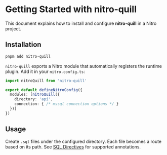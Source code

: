 # Getting Started with nitro-quill

This document explains how to install and configure **nitro-quill** in a Nitro project.

## Installation

```bash
pnpm add nitro-quill
```

`nitro-quill` exports a Nitro module that automatically registers the runtime plugin.
Add it in your `nitro.config.ts`:

```ts
import nitroQuill from 'nitro-quill'

export default defineNitroConfig({
  modules: [nitroQuill({
    directory: 'api',
    connection: { /* mssql connection options */ }
  })]
})
```

## Usage

Create `.sql` files under the configured directory. Each file becomes a route based on its path. See [SQL Directives](./sql-directives.md) for supported annotations.
